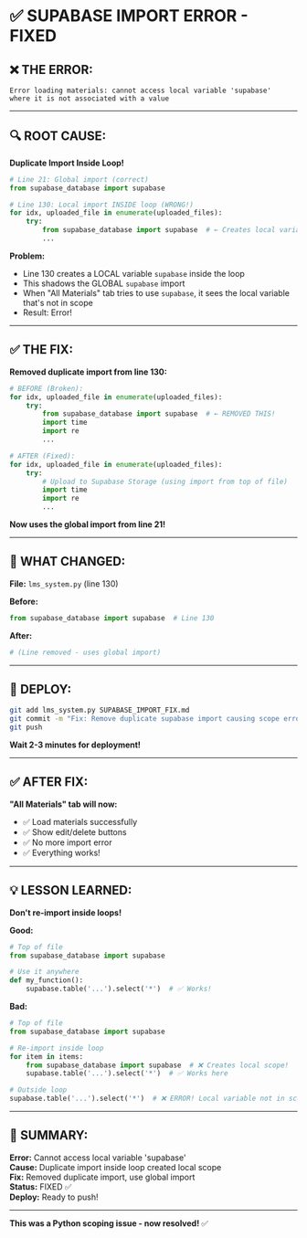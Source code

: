 # ✅ **SUPABASE IMPORT ERROR - FIXED**

## **❌ THE ERROR:**

```
Error loading materials: cannot access local variable 'supabase' 
where it is not associated with a value
```

---

## **🔍 ROOT CAUSE:**

**Duplicate Import Inside Loop!**

```python
# Line 21: Global import (correct)
from supabase_database import supabase

# Line 130: Local import INSIDE loop (WRONG!)
for idx, uploaded_file in enumerate(uploaded_files):
    try:
        from supabase_database import supabase  # ← Creates local variable!
        ...
```

**Problem:**
- Line 130 creates a LOCAL variable `supabase` inside the loop
- This shadows the GLOBAL `supabase` import
- When "All Materials" tab tries to use `supabase`, it sees the local variable that's not in scope
- Result: Error!

---

## **✅ THE FIX:**

**Removed duplicate import from line 130:**

```python
# BEFORE (Broken):
for idx, uploaded_file in enumerate(uploaded_files):
    try:
        from supabase_database import supabase  # ← REMOVED THIS!
        import time
        import re
        ...

# AFTER (Fixed):
for idx, uploaded_file in enumerate(uploaded_files):
    try:
        # Upload to Supabase Storage (using import from top of file)
        import time
        import re
        ...
```

**Now uses the global import from line 21!**

---

## **🎯 WHAT CHANGED:**

**File:** `lms_system.py` (line 130)

**Before:**
```python
from supabase_database import supabase  # Line 130
```

**After:**
```python
# (Line removed - uses global import)
```

---

## **🚀 DEPLOY:**

```bash
git add lms_system.py SUPABASE_IMPORT_FIX.md
git commit -m "Fix: Remove duplicate supabase import causing scope error"
git push
```

**Wait 2-3 minutes for deployment!**

---

## **✅ AFTER FIX:**

**"All Materials" tab will now:**
- ✅ Load materials successfully
- ✅ Show edit/delete buttons
- ✅ No more import error
- ✅ Everything works!

---

## **💡 LESSON LEARNED:**

**Don't re-import inside loops!**

**Good:**
```python
# Top of file
from supabase_database import supabase

# Use it anywhere
def my_function():
    supabase.table('...').select('*')  # ✅ Works!
```

**Bad:**
```python
# Top of file
from supabase_database import supabase

# Re-import inside loop
for item in items:
    from supabase_database import supabase  # ❌ Creates local scope!
    supabase.table('...').select('*')  # ✅ Works here

# Outside loop
supabase.table('...').select('*')  # ❌ ERROR! Local variable not in scope!
```

---

## **🎯 SUMMARY:**

**Error:** Cannot access local variable 'supabase'  
**Cause:** Duplicate import inside loop created local scope  
**Fix:** Removed duplicate import, use global import  
**Status:** FIXED ✅  
**Deploy:** Ready to push!

---

**This was a Python scoping issue - now resolved!** ✅
